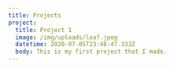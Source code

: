 ```yaml
---
title: Projects
project:
  title: Project 1
  image: /img/uploads/leaf.jpeg
  datetime: 2020-07-05T23:48:47.333Z
  body: This is my first project that I made.
---
```

